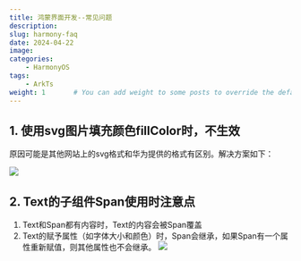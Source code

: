 ```yaml
---
title: 鸿蒙界面开发--常见问题
description:
slug: harmony-faq
date: 2024-04-22
image: 
categories:
    - HarmonyOS
tags:
    - ArkTs
weight: 1       # You can add weight to some posts to override the default sorting (date descending)
---
```


## 1. 使用svg图片填充颜色fillColor时，不生效
原因可能是其他网站上的svg格式和华为提供的格式有区别。解决方案如下：

![](https://s3.bmp.ovh/imgs/2024/04/22/bcbc3d2c04d6ba3f.png)

## 2. Text的子组件Span使用时注意点
 1. Text和Span都有内容时，Text的内容会被Span覆盖
 2. Text的赋予属性（如字体大小和颜色）时，Span会继承，如果Span有一个属性重新赋值，则其他属性也不会继承。
![](https://s3.bmp.ovh/imgs/2024/04/22/1a9e908a5092eefc.png)